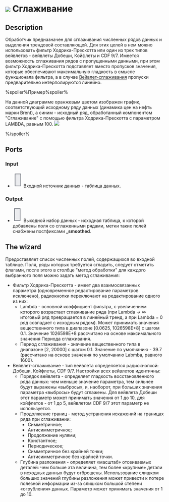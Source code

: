 # ![ ](../../images/icons/components/smoothing_default.svg) Сглаживание

## Description

Обработчик предназначен для сглаживания численных рядов данных и выделения трендовой составляющей. Для этих целей в нем можно использовать фильтр Ходрика-Прескотта или один из трех типов вейвлетов - вейвлеты Добеши, Койфлеты и CDF 9/7. Имеется возможность сглаживания рядов с пропущенными данными, при этом фильтр Ходрика-Прескотта подставляет вместо пропусков значения, которые обеспечивают максимальную гладкость в смысле функционала фильтра, а в случае [Вейвлет-сглаживания](https://wiki.loginom.ru/articles/wavelet-transform.html) пропуски предварительно интерполируются линейно.

%spoiler%Пример%spoiler%

На данной диаграмме оранжевым цветом изображен график, соответствующий исходному ряду данных (динамика цен на нефть марки Brent), а синим - исходный ряд, обработанный компонентом "Сглаживание" с помощью фильтра Ходрика-Прескотта с параметром LAMBDA, равным 100. ![ ](./smoothing1.svg)

%/spoiler%

## Ports

### Input

* ![ ](../../images/icons/app/node/ports/inputs/table_inactive.svg) Входной источник данных - таблица данных.

### Output

* ![ ](../../images/icons/app/node/ports/outputs/table_inactive.svg) Выходной набор данных - исходная таблица, к которой добавлены поля со сглаженными рядами, метки таких полей снабжены постфиксами **_smoothed**.

## The wizard

Предоставляет список численных полей, содержащихся во входной таблице. Поля, ряды которых требуется сгладить, следует отметить флагами, после этого в столбце "метод обработки" для каждого выбранного поля можно задать метод сглаживания:

* Фильтр Ходрика-Прескотта - имеет два взаимосвязанных параметра (одновременное редактирование параметров исключено), радиокнопки переключают на редактирование одного из них:
   * Lambda - основной коэффициент фильтра, с увеличением которого возрастает сглаживание ряда (при Lambda → ∞ итоговый ряд превращается в линейный тренд, а при Lambda = 0 ряд совпадает с исходным рядом). Может принимать значения вещественного типа в диапазоне [0.0625, 1026598E+8] с шагом 0.1. Значение 1026598E+8 рассчитано на основе максимального значения Периода сглаживания.
   * Период сглаживания - значение вещественного типа в диапазоне [2, 20000] с шагом 0.1. Значение по умолчанию - 39.7 (рассчитано на основе значения по умолчанию Labmba, равного 1600).
* Вейвлет-сглаживание - тип вейвлета определяется радиокнопкой: Добеши, Койфлеты, CDF 9/7. Настройки всех вейвлетов идентичны:
   * Порядок вейвлета - определяет гладкость восстановленного ряда данных: чем меньше значение параметра, тем сильнее будут выражены «выбросы», и, наоборот, при больших значения параметра «выбросы» будут сглажены. Для вейвлета Добеши этот параметр может принимать значения от 1 до 10, для койфлетов - от 1 до 5, вейвлетом CDF 9/7 этот параметр не используется.
   * Продолжение границ - метод устранения искажений на границах ряда при сглаживании:
      * Симметричное;
      * Антисимметричное;
      * Продолжение нулями;
      * Константное;
      * Периодическое;
      * Симметричное без крайней точки;
      * Антисимметричное без крайней точки.
   * Глубина разложения - определяет «масштаб» отсеиваемых деталей: чем больше эта величина, тем более «крупные» детали в исходных данных будут отброшены. Использование слишком больших значений глубины разложения может привести к потере полезной информации из-за слишком большой степени «огрубления» данных. Параметр может принимать значения от 1 до 10.
